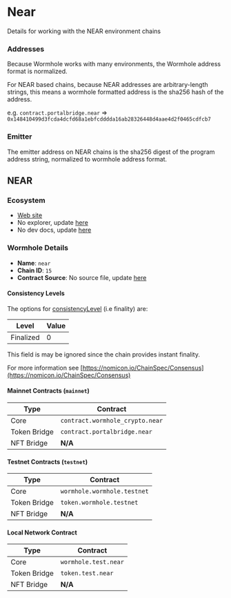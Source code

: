 # Near

Details for working with the NEAR environment chains

### Addresses

Because Wormhole works with many environments, the Wormhole address format is normalized.

For NEAR based chains, because NEAR addresses are arbitrary-length strings, this means a wormhole formatted address is the sha256 hash of the address.

e.g. `contract.portalbridge.near` => `0x148410499d3fcda4dcfd68a1ebfcdddda16ab28326448d4aae4d2f0465cdfcb7`

### Emitter

The emitter address on NEAR chains is the sha256 digest of the program address string, normalized to wormhole address format.

## NEAR

### Ecosystem

* [Web site](https://near.org/)
* No explorer, update [here](../../scripts/src/chains/near.json)
* No dev docs, update [here](../../scripts/src/chains/near.json)

### Wormhole Details

* **Name**: `near`
* **Chain ID**: `15`
* **Contract Source**: No source file, update [here](../../scripts/src/chains/near.json)

#### Consistency Levels

The options for [consistencyLevel](../explore-wormhole/core-contracts.md#consistencylevel) (i.e finality) are:

| Level     | Value |
| --------- | ----- |
| Finalized | 0     |

This field is may be ignored since the chain provides instant finality.

For more information see [https://nomicon.io/ChainSpec/Consensus](https://nomicon.io/ChainSpec/Consensus)

#### Mainnet Contracts (`mainnet`)

| Type         | Contract                        |
| ------------ | ------------------------------- |
| Core         | `contract.wormhole_crypto.near` |
| Token Bridge | `contract.portalbridge.near`    |
| NFT Bridge   | **N/A**                         |

#### Testnet Contracts (`testnet`)

| Type         | Contract                    |
| ------------ | --------------------------- |
| Core         | `wormhole.wormhole.testnet` |
| Token Bridge | `token.wormhole.testnet`    |
| NFT Bridge   | **N/A**                     |

#### Local Network Contract

| Type         | Contract             |
| ------------ | -------------------- |
| Core         | `wormhole.test.near` |
| Token Bridge | `token.test.near`    |
| NFT Bridge   | **N/A**              |
